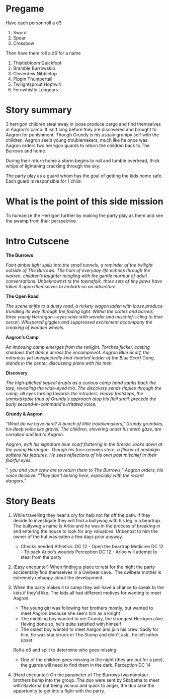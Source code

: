 # Pregame
Have each person roll a d3
1. Sword
2. Spear
3. Crossbow

Then have them roll a d6 for a name
1. Thistlebloom Quickfoot
2. Bramble Burrowskip
3. Cloverdew Nibbletop
4. Pippin Thumpertail
5. Twilightsprout Hoptwirl
6. Fernwhistle Longears

# Story summary
3 herrigon children steal away in loose produce cargo and find themselves in Aagron's camp. It isn't long before they are discovered and brought to Aagron for punishment. Though Grundy is his usualy grumpy self with the children, Aagron see's young troublemakers, much like he once was. Aagron orders two herrigon guards to return the children back to The Burrows and home.

During their return home a storm begins to roll and tumble overhead, thick whips of lightening crackling through the sky.

The party play as a guard whom has the goal of getting the kids home safe. Each guard is responsible for 1 child.

# What is the point of this side mission
To humanize the Herrigon further by making the party play as them and see the swamp from their perspective.


# Intro Cutscene
**The Burrows**

*Faint amber light spills into the small tunnels, a reminder of the twilight outside of The Burrows. The hum of everyday life echoes through the warren, children’s laughter mingling with the gentle murmur of adult conversations. Unbeknownst to the townsfolk, three sets of tiny paws have taken it upon themselves to embark on an adventure.*

**The Open Road**

*The scene shifts to a dusty road, a rickety wagon laden with loose produce trundling its way through the fading light. Within the crates and barrels, three young Herringon—eyes wide with wonder and mischief—cling to their secret. Whispered giggles and suppressed excitement accompany the creaking of wooden wheels.*

**Aagron’s Camp**

*An imposing camp emerges from the twilight. Torches flicker, casting shadows that dance across the encampment. Aagron Blue Scarf, the notorious yet unexpectedly kind-hearted leader of the Blue Scarf Gang, stands in the center, discussing plans with his men.*

**Discovery**

*The high-pitched squeal erupts as a curious camp hand yanks back the tarp, revealing the wide-eyed trio. The discovery sends ripples through the camp, all eyes turning towards the intruders. Heavy footsteps, the unmistakable thud of Grundy’s approach atop his flail snail, precede the burly second-in-command's irritated voice.*

**Grundy & Aagron**

*"What do we have here? A bunch of little troublemakers," Grundy grumbles, his deep voice like gravel. The children, shivering under his stern gaze, are corralled and led to Aagron.*

*Aagron, with his signature blue scarf fluttering in the breeze, looks down at the young Herringon. Though his face remains stern, a flicker of nostalgia softens his features. He sees reflections of his own past mischief in their fearful eyes.*

*"<Name>, you and your crew are to return them to The Burrows," Aagron orders, his voice decisive. "They don't belong here, especially with the recent dangers."*

# Story Beats
1. While travelling they hear a cry for help not far off the path. If they decide to investigate they will find a bullywog with his leg in a beartrap. The bullywog's name is Arloo and he was in the process of breaking in and entering the house to look for any valuables. Unbenost to him the owner of the hut was eaten a few days prior anyway. 
    - Checks needed
        Athletics: DC 12 - Open the beartrap
        Medicine DC 12 - To pack Arloo's wounds
        Perception DC 12 - Arloo will attempt to steal from the party

2. (Easy encounter) When finding a place to rest for the night the party accidentally find themselves in a Owlbear cave.. The owlbear mother is extremely unhappy about the development.

3. When the party makes it to camp they will have a chance to speak to the kids if they'd like. The kids all had different motives for wanting to meet Aagron.
    - The young girl was following her brothers mostly, but wanted to meet Aagron because she see's him as a knight
    - The middling boy wanted to me Grundy, the strongest Herrigon alive. Having done so, he's quite satisfied with himself
    - The oldest boy wanted to meet Aargon and join his crew. Sadly for him, he was star struck in The Stump and didn't ask.. he left rather upset

    Roll a d6 and split to determine who goes missing
    - One of the children goes missing in the night (they are out for a pee), the guards will need to find them in the dark, Perception DC 14

4. (Hard encounter) On the parameter of The Burrows two minotaur brothers bump into the group. The duo were sent by Skabatha to meet with Bavlorna but being vicious and quick to anger, the duo take the opportunity to get into a fight with the party.


